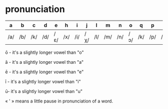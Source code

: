 # pronunciation

a|b|c|d|e|h|i|j|l|m|n|o|q|p|s|t|u|x|z|'
--|--|--|--|--|--|--|--|--|--|--|--|--|--|--|--|--|--|--|--
/a/|/b/|/k/|/d/|/ɛ/|/x/|/i/|/χ/|/l/|/m/|/n/|/ɔ/|/k/|/p/|/s/|/t/|/u/|/ʃ/|/t͡s/|/ʔ/

ō - it's a slightly longer vowel than "o"

ā - it's a slightly longer vowel than "a"

ē - it's a slightly longer vowel than "e"

ī - it's a slightly longer vowel than "i"

ū- it's a slightly longer vowel than "u"

« ' » means a little pause in pronunciation of a word.
